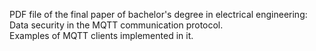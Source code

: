 PDF file of the final paper of bachelor's degree in electrical engineering: Data security in the MQTT communication protocol.\
Examples of MQTT clients implemented in it.
